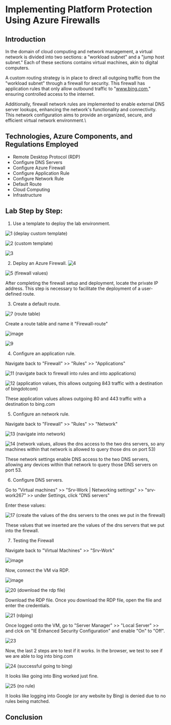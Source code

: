# Implementing Platform Protection Using Azure Firewalls

Introduction 
- 
In the domain of cloud computing and network management, a virtual network is divided into two sections: a "workload subnet" and a "jump host subnet." Each of these sections contains virtual machines, akin to digital computers.

A custom routing strategy is in place to direct all outgoing traffic from the "workload subnet" through a firewall for security. This firewall has application rules that only allow outbound traffic to "www.bing.com," ensuring controlled access to the internet.

Additionally, firewall network rules are implemented to enable external DNS server lookups, enhancing the network's functionality and connectivity. This network configuration aims to provide an organized, secure, and efficient virtual network environment.\


Technologies, Azure Components, and Regulations Employed
-
- Remote Desktop Protocol (RDP)
- Configure DNS Servers
- Configure Azure Firewall
- Configure Application Rule
- Configure Network Rule
- Default Route
- Cloud Computing
- Infrastructure


Lab Step by Step:
- 
1) Use a template to deploy the lab environment.

![1 (deplay custom template)](https://github.com/bmpwrr/Azure-Firewalls/assets/144153997/28359fa9-f792-4620-9a73-5257b974e7c1)



![2 (custom template)](https://github.com/bmpwrr/Azure-Firewalls/assets/144153997/0a619f66-cd9a-4998-928d-4082f4548ac2)



![3 ](https://github.com/bmpwrr/Azure-Firewalls/assets/144153997/ca9c2de0-0f5c-46e2-be18-f33bab6e07c3)




2) Deploy an Azure Firewall.
![4](https://github.com/bmpwrr/Azure-Firewalls/assets/144153997/e50cf239-2cfd-41c3-9ab7-8ac02b988301)


![5 (firewall values)](https://github.com/bmpwrr/Azure-Firewalls/assets/144153997/301f8441-25e5-439c-8c1d-03ed154fe86d)

After completing the firewall setup and deployment, locate the private IP address. This step is necessary to facilitate the deployment of a user-defined route.

3) Create a default route.


![7 (route table)](https://github.com/bmpwrr/Azure-Firewalls/assets/144153997/52429a4d-cd66-4dcc-b318-28e467cf931b)


Create a route table and name it "Firewall-route"


![image](https://github.com/bmpwrr/Azure-Firewalls/assets/144153997/f397ef1d-5a0b-4473-b224-401059a06252)


![9](https://github.com/bmpwrr/Azure-Firewalls/assets/144153997/f8ec28a5-106b-443e-85fc-61651e3c6020)



4) Configure an application rule.

Navigate back to "Firewall" >> "Rules" >> "Applications"

![11 (navigate back to firewall into rules and into applications)](https://github.com/bmpwrr/Azure-Firewalls/assets/144153997/f9e70e4f-8aeb-43ce-af3a-890c63ef74c3)


![12 (application values, this allows outgoing 843 traffic with a destination of bingdotcom)](https://github.com/bmpwrr/Azure-Firewalls/assets/144153997/28ae7ac6-c3d2-4127-8e4f-74ccde6af4e2)

These application values allows outgoing 80 and 443 traffic with a destination to bing.com



5) Configure an network rule.

Navigate back to "Firewall" >> "Rules" >> "Network"

![13 (navigate into network)](https://github.com/bmpwrr/Azure-Firewalls/assets/144153997/6ca464d7-e902-4164-93a6-07e85ca4f1ff)


![14 (network values, allows the dns access to the two dns servers, so any machines within that network is allowed to query those dns on port 53)](https://github.com/bmpwrr/Azure-Firewalls/assets/144153997/a8671647-1124-486b-9844-d59893e1290a)

These network settings enable DNS access to the two DNS servers, allowing any devices within that network to query those DNS servers on port 53.


6) Configure DNS servers.

Go to "Virtual machines" >> "Srv-Work | Networking settings" >> "srv-work267" >> under Settings, click "DNS servers"

Enter these values:

![17 (create the values of the dns servers to the ones we put in the firewall)](https://github.com/bmpwrr/Azure-Firewalls/assets/144153997/01829ad2-8b5e-4966-a572-2fc83adfcbee)

These values that we inserted are the values of the dns servers that we put into the firewall.

7) Testing the Firewall

Navigate back to "Virtual Machines" >> "Srv-Work"


![image](https://github.com/bmpwrr/Azure-Firewalls/assets/144153997/be0d154d-9a1d-46c9-ae38-d9e318e080a1)


Now, connect the VM via RDP. 


![image](https://github.com/bmpwrr/Azure-Firewalls/assets/144153997/57d59a87-92bb-495a-ab33-39f86281597a)


![20 (download the rdp file)](https://github.com/bmpwrr/Azure-Firewalls/assets/144153997/2c13a097-d37c-436f-8b91-74ee6b19edb1)



Download the RDP file. Once you download the RDP file, open the file and enter the credentials.


![21 (rdping)](https://github.com/bmpwrr/Azure-Firewalls/assets/144153997/637ee65f-4039-4b10-98e6-3996bbdf0709)


Once logged onto the VM, go to "Server Manager" >> "Local Server" >> and clck on "IE Enhanced Security Configuration" and enable "On" to "Off".


![23](https://github.com/bmpwrr/Azure-Firewalls/assets/144153997/d4310c67-186e-4b35-bca7-3c3adbcbed1a)

Now, the last 2 steps are to test if it works. In the browser, we test to see if we are able to log into bing.com


![24 (successful going to bing)](https://github.com/bmpwrr/Azure-Firewalls/assets/144153997/61a4afac-5251-4c55-88dc-a492f5c94ab2)


It looks like going into Bing worked just fine.


![25 (no rule)](https://github.com/bmpwrr/Azure-Firewalls/assets/144153997/7741cc50-1c57-4d16-9299-ae98ea2127fb)


It looks like logging into Google (or any website by Bing) is denied due to no rules being matched.


Conclusion
-









